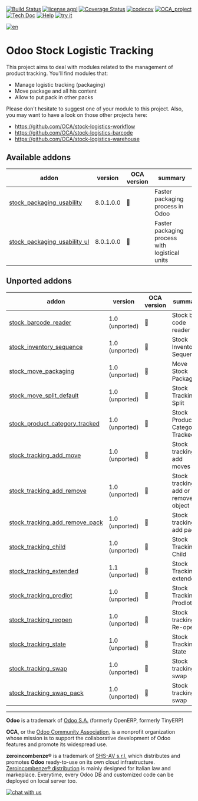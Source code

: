 [![Build Status](https://travis-ci.org/zeroincombenze/stock-logistics-tracking.svg?branch=8.0)](https://travis-ci.org/zeroincombenze/stock-logistics-tracking)
[![license agpl](https://img.shields.io/badge/licence-AGPL--3-blue.svg)](http://www.gnu.org/licenses/agpl-3.0.html)
[![Coverage Status](https://coveralls.io/repos/github/zeroincombenze/stock-logistics-tracking/badge.svg?branch=8.0)](https://coveralls.io/github/zeroincombenze/stock-logistics-tracking?branch=8.0)
[![codecov](https://codecov.io/gh/zeroincombenze/stock-logistics-tracking/branch/8.0/graph/badge.svg)](https://codecov.io/gh/zeroincombenze/stock-logistics-tracking/branch/8.0)
[![OCA_project](http://www.zeroincombenze.it/wp-content/uploads/ci-ct/prd/button-oca-8.svg)](https://github.com/OCA/stock-logistics-tracking/tree/8.0)
[![Tech Doc](http://www.zeroincombenze.it/wp-content/uploads/ci-ct/prd/button-docs-8.svg)](http://wiki.zeroincombenze.org/en/Odoo/8.0/dev)
[![Help](http://www.zeroincombenze.it/wp-content/uploads/ci-ct/prd/button-help-8.svg)](http://wiki.zeroincombenze.org/en/Odoo/8.0/man/LO)
[![try it](http://www.zeroincombenze.it/wp-content/uploads/ci-ct/prd/button-try-it-8.svg)](http://erp8.zeroincombenze.it)








































[![en](http://www.shs-av.com/wp-content/en_US.png)](http://wiki.zeroincombenze.org/it/Odoo/7.0/man)

Odoo Stock Logistic Tracking
============================

This project aims to deal with modules related to the management of product tracking. You'll find modules that:

 - Manage logistic tracking (packaging)
 - Move package and all his content
 - Allow to put pack in other packs

Please don't hesitate to suggest one of your module to this project. Also, you may want to have a look on those other projects here:

 - https://github.com/OCA/stock-logistics-workflow
 - https://github.com/OCA/stock-logistics-barcode
 - https://github.com/OCA/stock-logistics-warehouse

[//]: # (addons)


Available addons
----------------
addon | version | OCA version | summary
--- | --- | --- | ---
[stock_packaging_usability](stock_packaging_usability/) | 8.0.1.0.0 | :repeat: | Faster packaging process in Odoo
[stock_packaging_usability_ul](stock_packaging_usability_ul/) | 8.0.1.0.0 | :repeat: | Faster packaging process with logistical units


Unported addons
---------------
addon | version | OCA version | summary
--- | --- | --- | ---
[stock_barcode_reader](stock_barcode_reader/) | 1.0 (unported) | :repeat: | Stock bar code reader
[stock_inventory_sequence](stock_inventory_sequence/) | 1.0 (unported) | :repeat: | Stock Inventory Sequence
[stock_move_packaging](stock_move_packaging/) | 1.0 (unported) | :repeat: | Move Stock Packaging
[stock_move_split_default](stock_move_split_default/) | 1.0 (unported) | :repeat: | Stock Tracking Split
[stock_product_category_tracked](stock_product_category_tracked/) | 1.0 (unported) | :repeat: | Stock Product Category Tracked
[stock_tracking_add_move](stock_tracking_add_move/) | 1.0 (unported) | :repeat: | Stock tracking add moves
[stock_tracking_add_remove](stock_tracking_add_remove/) | 1.0 (unported) | :repeat: | Stock tracking add or remove object
[stock_tracking_add_remove_pack](stock_tracking_add_remove_pack/) | 1.0 (unported) | :repeat: | Stock tracking add packs
[stock_tracking_child](stock_tracking_child/) | 1.0 (unported) | :repeat: | Stock Tracking Child
[stock_tracking_extended](stock_tracking_extended/) | 1.1 (unported) | :repeat: | Stock Tracking extended
[stock_tracking_prodlot](stock_tracking_prodlot/) | 1.0 (unported) | :repeat: | Stock Tracking Prodlot
[stock_tracking_reopen](stock_tracking_reopen/) | 1.0 (unported) | :repeat: | Stock tracking Re-open
[stock_tracking_state](stock_tracking_state/) | 1.0 (unported) | :repeat: | Stock Tracking State
[stock_tracking_swap](stock_tracking_swap/) | 1.0 (unported) | :repeat: | Stock tracking swap
[stock_tracking_swap_pack](stock_tracking_swap_pack/) | 1.0 (unported) | :repeat: | Stock tracking swap

[//]: # (end addons)

[//]: # (copyright)

----

**Odoo** is a trademark of [Odoo S.A.](https://www.odoo.com/) (formerly OpenERP, formerly TinyERP)

**OCA**, or the [Odoo Community Association](http://odoo-community.org/), is a nonprofit organization whose
mission is to support the collaborative development of Odoo features and
promote its widespread use.

**zeroincombenze®** is a trademark of [SHS-AV s.r.l.](http://www.shs-av.com/)
which distributes and promotes **Odoo** ready-to-use on its own cloud infrastructure.
[Zeroincombenze® distribution](http://wiki.zeroincombenze.org/en/Odoo)
is mainly designed for Italian law and markeplace.
Everytime, every Odoo DB and customized code can be deployed on local server too.

[//]: # (end copyright)

[![chat with us](https://www.shs-av.com/wp-content/chat_with_us.gif)](https://tawk.to/85d4f6e06e68dd4e358797643fe5ee67540e408b)
